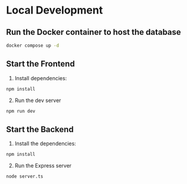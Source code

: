 # Local Development

## Run the Docker container to host the database

```bash
docker compose up -d
```

## Start the Frontend

1. Install dependencies:

```bash
npm install
```

2. Run the dev server

```bash
npm run dev
```

## Start the Backend

1. Install the dependencies:

```bash
npm install
```

2. Run the Express server

```bash
node server.ts
```

